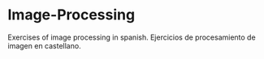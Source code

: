 # Image-Processing

Exercises of image processing in spanish.
Ejercicios de procesamiento de imagen en castellano.
